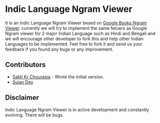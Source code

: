 Indic Language Ngram Viewer
===========================
It is an Indic Language Ngram Viewer besed on [Google Books Ngram Viewer](https://books.google.com/ngrams).
currently we will try to implement the same fetuers as Google Ngram viewer for 2 major Indian Language such as Hindi and Bengali and we will encourage other developer to fork this and help other Indian Languages to be implemented.
Feel free to fork it and send us your feedback if you found any bugs or any improvement.

Contributors
------------
* [Sakti Kr Chourasia](http://github.com/shakcho) - Wrote the initial version.
* [Sujan Dey]() 

Disclaimer
----------
Indic Language Ngram Viewer is in active development and constantly evolving. There will be bugs.

